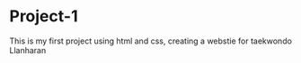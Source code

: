 # Project-1
 This is my first project using html and css, creating a webstie for taekwondo Llanharan
